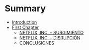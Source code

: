# Summary

* [Introduction](README.md)
* [First Chapter](chapter1.md)
   * [NETFLIX, INC. – SURGIMIENTO](netflix,_inc__surgimiento.md)
   * [NETFLIX, INC. – DISRUPCIÓN](netflix,_inc__disrupcion.md)
   * CONCLUSIONES

